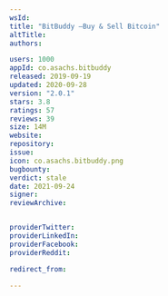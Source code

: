 ```yaml
---
wsId: 
title: "BitBuddy –Buy & Sell Bitcoin"
altTitle: 
authors:

users: 1000
appId: co.asachs.bitbuddy
released: 2019-09-19
updated: 2020-09-28
version: "2.0.1"
stars: 3.8
ratings: 57
reviews: 39
size: 14M
website: 
repository: 
issue: 
icon: co.asachs.bitbuddy.png
bugbounty: 
verdict: stale
date: 2021-09-24
signer: 
reviewArchive:


providerTwitter: 
providerLinkedIn: 
providerFacebook: 
providerReddit: 

redirect_from:

---
```



